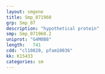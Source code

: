 ```yaml
---
layout: smgene
title: Smp_071960
grp: Smp_07
description: "hypothetical protein"
smp: Smp_071960.2
uniprot: "G4M0B8"
length:   741
cdd: "cl10820, pfam10036"
kk: K15433
categories: sm
---
```

